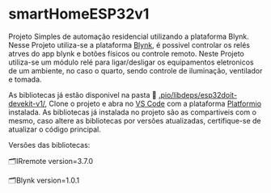 # smartHomeESP32v1
Projeto Simples de automação residencial utilizando a plataforma Blynk. 
Nesse Projeto utiliza-se a plataforma [Blynk](https://blynk.io/), é possivel controlar  os relés atrves do app blynk e  botões físicos ou controle remoto.
Neste Projeto utiliza-se um módulo relé para ligar/desligar os equipamentos eletronicos de um ambiente, no caso o quarto, sendo controle de iluminação, ventilador e tomada.


As bibliotecas já estão disponivel na pasta 📂 [.pio/libdeps/esp32doit-devekit-v1/](https://github.com/tcastrocna/smartHomeESP32v1/tree/main/.pio/libdeps/esp32doit-devkit-v1), Clone o projeto e abra no [VS Code](https://code.visualstudio.com/) com a plataforma [Platformio](https://platformio.org/platformio-ide) instalada. As bibliotecas já instalada no projeto são as compartiveis com o mesmo, caso altere as bibliotecas por versões atualizadas, certifique-se de atualizar o código principal.

Versões das bibliotecas:

  🗂️IRremote version=3.7.0
  
  🗂️Blynk  version=1.0.1
